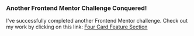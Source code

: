 ### Another Frontend Mentor Challenge Conquered!

I've successfully completed another Frontend Mentor challenge. Check out my work by clicking on this link: [Four Card Feature Section](https://matbac85.github.io/FOUR_CARD_FEATURE_SECTION/)
